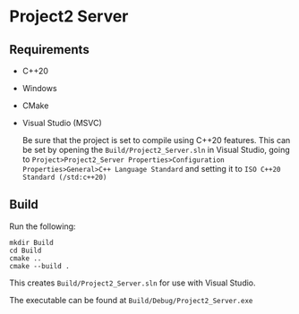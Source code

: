 # Project2 Server

## Requirements
- C++20
- Windows
- CMake
- Visual Studio (MSVC)

    Be sure that the project is set to compile using C++20 features. This can be set by opening the `Build/Project2_Server.sln` in Visual Studio, going to `Project>Project2_Server Properties>Configuration Properties>General>C++ Language Standard` and setting it to `ISO C++20 Standard (/std:c++20)`

## Build
Run  the following:
```
mkdir Build
cd Build
cmake ..
cmake --build .
```
This creates `Build/Project2_Server.sln` for use with Visual Studio.

The executable can be found at `Build/Debug/Project2_Server.exe`
